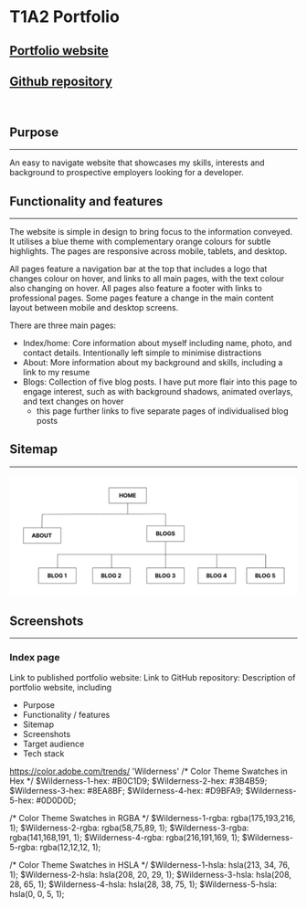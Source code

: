 # T1A2 Portfolio

## [Portfolio website](https://vicky-nie-first-portfolio.netlify.app/) 

## [Github repository](https://github.com/Vickyyn/portfolio)  

&nbsp;  

## Purpose
---
An easy to navigate website that showcases my skills, interests and background to prospective employers looking for a developer.

## Functionality and features
---
The website is simple in design to bring focus to the information conveyed. It utilises a blue theme with complementary orange colours for subtle highlights. The pages are responsive across mobile, tablets, and desktop. 


All pages feature a navigation bar at the top that includes a logo that changes colour on hover, and links to all main pages, with the text colour also changing on hover. All pages also feature a footer with links to professional pages. Some pages feature a change in the main content layout between mobile and desktop screens.


There are three main pages:
- Index/home: Core information about myself including name, photo, and contact details. Intentionally left simple to minimise distractions
- About: More information about my background and skills, including a link to my resume
- Blogs: Collection of five blog posts. I have put more flair into this page to engage interest, such as with background shadows, animated overlays, and text changes on hover
  - this page further links to five separate pages of individualised blog posts

## Sitemap
---
![Sitemap](docs/Sitemap.PNG)

## Screenshots 
---
### Index page






Link to published portfolio website:
Link to GitHub repository: 
Description of portfolio website, including
- Purpose
- Functionality / features
- Sitemap
- Screenshots
- Target audience
- Tech stack 


https://color.adobe.com/trends/
'Wilderness'
/* Color Theme Swatches in Hex */
$Wilderness-1-hex: #B0C1D9;
$Wilderness-2-hex: #3B4B59;
$Wilderness-3-hex: #8EA8BF;
$Wilderness-4-hex: #D9BFA9;
$Wilderness-5-hex: #0D0D0D;

/* Color Theme Swatches in RGBA */
$Wilderness-1-rgba: rgba(175,193,216, 1);
$Wilderness-2-rgba: rgba(58,75,89, 1);
$Wilderness-3-rgba: rgba(141,168,191, 1);
$Wilderness-4-rgba: rgba(216,191,169, 1);
$Wilderness-5-rgba: rgba(12,12,12, 1);

/* Color Theme Swatches in HSLA */
$Wilderness-1-hsla: hsla(213, 34, 76, 1);
$Wilderness-2-hsla: hsla(208, 20, 29, 1);
$Wilderness-3-hsla: hsla(208, 28, 65, 1);
$Wilderness-4-hsla: hsla(28, 38, 75, 1);
$Wilderness-5-hsla: hsla(0, 0, 5, 1);
